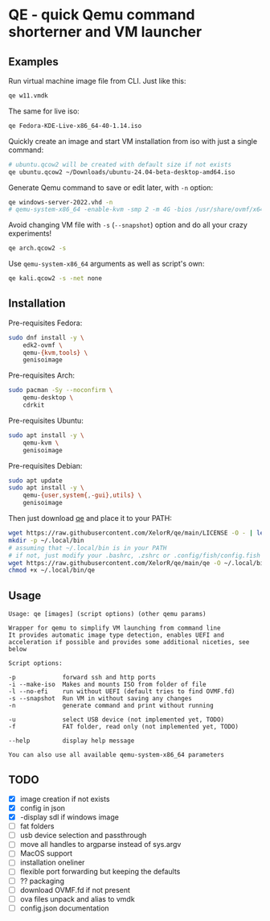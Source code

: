 # QE - quick Qemu command shorterner and VM launcher

## Examples

Run virtual machine image file from CLI. Just like this:
```bash
qe w11.vmdk
```

The same for live iso:
```bash
qe Fedora-KDE-Live-x86_64-40-1.14.iso
```

Quickly create an image and start VM installation from iso with just a single command:
```bash
# ubuntu.qcow2 will be created with default size if not exists
qe ubuntu.qcow2 ~/Downloads/ubuntu-24.04-beta-desktop-amd64.iso
```

Generate Qemu command to save or edit later, with `-n` option:
```bash
qe windows-server-2022.vhd -n
# qemu-system-x86_64 -enable-kvm -smp 2 -m 4G -bios /usr/share/ovmf/x64/OVMF.fd -drive file=windows-server-2022.vpc,format=qcow2,index=0,media=disk -display sdl
```

Avoid changing VM file with `-s` (`--snapshot`) option and do all your crazy experiments!
```bash
qe arch.qcow2 -s
```

Use `qemu-system-x86_64` arguments as well as script's own:
```bash
qe kali.qcow2 -s -net none
```

## Installation

Pre-requisites Fedora:
```bash
sudo dnf install -y \
    edk2-ovmf \
    qemu-{kvm,tools} \
    genisoimage
```

Pre-requisites Arch:
```bash
sudo pacman -Sy --noconfirm \
    qemu-desktop \
    cdrkit
```

Pre-requisites Ubuntu:
```bash
sudo apt install -y \
    qemu-kvm \
    genisoimage
```

Pre-requisites Debian:
```bash
sudo apt update
sudo apt install -y \
    qemu-{user,system{,-gui},utils} \
    genisoimage
```

Then just download [qe](./qe) and place it to your PATH:
```bash
wget https://raw.githubusercontent.com/XelorR/qe/main/LICENSE -O - | less
mkdir -p ~/.local/bin
# assuming that ~/.local/bin is in your PATH
# if not, just modify your .bashrc, .zshrc or .config/fish/config.fish accordingly
wget https://raw.githubusercontent.com/XelorR/qe/main/qe -O ~/.local/bin/qe
chmod +x ~/.local/bin/qe
```

## Usage

```
Usage: qe [images] (script options) (other qemu params)

Wrapper for qemu to simplify VM launching from command line
It provides automatic image type detection, enables UEFI and acceleration if possible and provides some additional niceties, see below

Script options:

-p             forward ssh and http ports
-i --make-iso  Makes and mounts ISO from folder of file
-l --no-efi    run without UEFI (default tries to find OVMF.fd)
-s --snapshot  Run VM in without saving any changes
-n             generate command and print without running

-u             select USB device (not implemented yet, TODO)
-f             FAT folder, read only (not implemented yet, TODO)

--help         display help message

You can also use all available qemu-system-x86_64 parameters
```

## TODO

- [x] image creation if not exists
- [x] config in json
- [x] -display sdl if windows image
- [ ] fat folders
- [ ] usb device selection and passthrough
- [ ] move all handles to argparse instead of sys.argv
- [ ] MacOS support
- [ ] installation oneliner
- [ ] flexible port forwarding but keeping the defaults
- [ ] ?? packaging
- [ ] download OVMF.fd if not present
- [ ] ova files unpack and alias to vmdk
- [ ] config.json documentation
